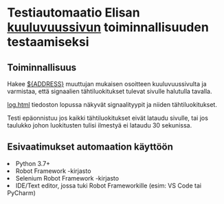 <h1> Testiautomaatio Elisan <a href="https://elisa.fi/kuuluvuus/">kuuluvuussivun</a> toiminnallisuuden testaamiseksi</h1>

<h2>Toiminnallisuus</h2>
<p>Hakee <a href="https://github.com/Ottispottis/elisa-kuuluvuus-robot-framework-test/blob/668e1a37421d6919420f920629f06a793563e902/test.robot#L11">${ADDRESS}</a> muuttujan mukaisen osoitteen kuuluvuussivulta ja varmistaa, että signaalien tähtiluokitukset tulevat sivulle halutulla tavalla.</p>
<p><a href="https://github.com/Ottispottis/elisa-kuuluvuus-robot-framework-test/blob/main/log.html">log.html</a> tiedoston lopussa näkyvät signaalityypit ja niiden tähtiluokitukset.</p>
<p>Testi epäonnistuu jos kaikki tähtiluokitukset eivät lataudu sivulle, tai jos taulukko johon luokitusten tulisi ilmestyä ei lataudu 30 sekunissa.</p>

<h2>Esivaatimukset automaation käyttöön</h2>
<li>Python 3.7+</li>
<li>Robot Framework -kirjasto</li>
<li>Selenium Robot Framework -kirjasto</li>
<li>IDE/Text editor, jossa tuki Robot Frameworkille (esim: VS Code tai PyCharm)</li>


